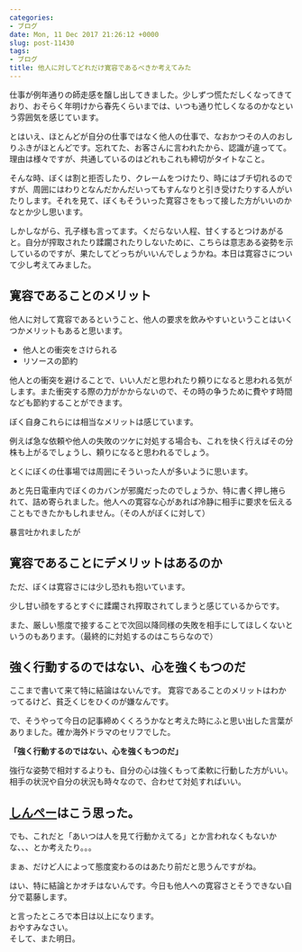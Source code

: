 ```yaml
---
categories:
- ブログ
date: Mon, 11 Dec 2017 21:26:12 +0000
slug: post-11430
tags:
- ブログ
title: 他人に対してどれだけ寛容であるべきか考えてみた
---
```


仕事が例年通りの師走感を醸し出してきました。少しずつ慌ただしくなってきており、おそらく年明けから春先くらいまでは、いつも通り忙しくなるのかなという雰囲気を感じています。

<more>

とはいえ、ほとんどが自分の仕事ではなく他人の仕事で、なおかつその人のおしりふきがほとんどです。忘れてた、お客さんに言われたから、認識が違ってて。理由は様々ですが、共通しているのはどれもこれも締切がタイトなこと。

そんな時、ぼくは割と拒否したり、クレームをつけたり、時にはブチ切れるのですが、周囲にはわりとなんだかんだいってもすんなりと引き受けたりする人がいたりします。それを見て、ぼくもそういった寛容さをもって接した方がいいのかなとか少し思います。

しかしながら、孔子様も言ってます。くだらない人程、甘くするとつけあがると。自分が搾取されたり蹂躙されたりしないために、こちらは意志ある姿勢を示しているのですが、果たしてどっちがいいんでしょうかね。本日は寛容さについて少し考えてみました。


<h2>寛容であることのメリット</h2>
他人に対して寛容であるということ、他人の要求を飲みやすいということはいくつかメリットもあると思います。

<ul>
	<li>他人との衝突をさけられる</li>
	<li>リソースの節約</li>
</ul>

他人との衝突を避けることで、いい人だと思われたり頼りになると思われる気がします。また衝突する際の力がかからないので、その時の争うために費やす時間なども節約することができます。

ぼく自身これらには相当なメリットは感じています。

例えば急な依頼や他人の失敗のツケに対処する場合も、これを快く行えばその分株も上がるでしょうし、頼りになると思われるでしょう。

とくにぼくの仕事場では周囲にそういった人が多いように思います。

あと先日電車内でぼくのカバンが邪魔だったのでしょうか、特に書く押し捲られて、詰め寄られました。他人への寛容な心があれば冷静に相手に要求を伝えることもできたかもしれません。（その人がぼくに対して）

暴言吐かれましたが

<h2>寛容であることにデメリットはあるのか</h2>

ただ、ぼくは寛容さには少し恐れも抱いています。

少し甘い顔をするとすぐに蹂躙され搾取されてしまうと感じているからです。

また、厳しい態度で接することで次回以降同様の失敗を相手にしてほしくないというのもあります。（最終的に対処するのはこちらなので）

<h2>強く行動するのではない、心を強くもつのだ</h2>

ここまで書いて来て特に結論はないんです。
寛容であることのメリットはわかってるけど、貧乏くじをひくのが嫌なんです。

で、そうやって今日の記事締めくくろうかなと考えた時にふと思い出した言葉がありました。確か海外ドラマのセリフでした。

<strong>「強く行動するのではない、心を強くもつのだ」</strong>

強行な姿勢で相対するよりも、自分の心は強くもって柔軟に行動した方がいい。相手の状況や自分の状況も時々なので、合わせて対処すればいい。

<h2><a href="https://twitter.com/s_s_p_y">しんぺー</a>はこう思った。</h2>

でも、これだと「あいつは人を見て行動かえてる」とか言われなくもないかな、、、とか考えたり。。。

まぁ、だけど人によって態度変わるのはあたり前だと思うんですがね。

はい、特に結論とかオチはないんです。今日も他人への寛容さとそうできない自分で葛藤します。

と言ったところで本日は以上になります。<br>
おやすみなさい。<br>
そして、また明日。
